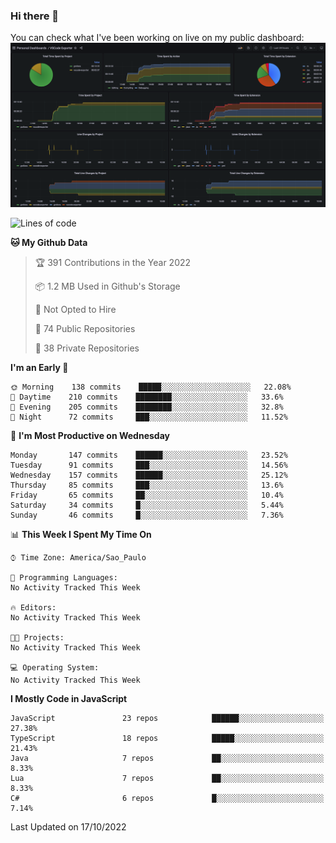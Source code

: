 ### Hi there 👋

<!--
**guicaulada/guicaulada** is a ✨ _special_ ✨ repository because its `README.md` (this file) appears on your GitHub profile.

Here are some ideas to get you started:

- 🔭 I’m currently working on ...
- 🌱 I’m currently learning ...
- 👯 I’m looking to collaborate on ...
- 🤔 I’m looking for help with ...
- 💬 Ask me about ...
- 📫 How to reach me: ...
- 😄 Pronouns: ...
- ⚡ Fun fact: ...
-->

You can check what I've been working on live on my public dashboard:
[![Grafana dashboard](./img/dashboard.png)](https://guicaulada.grafana.net/public-dashboards/e00f2ad838544b02826e8c075c05df45?orgId=1&refresh=30s)

<!--START_SECTION:waka-->
![Lines of code](https://img.shields.io/badge/From%20Hello%20World%20I%27ve%20Written-2.6%20million%20lines%20of%20code-blue)

**🐱 My Github Data** 

> 🏆 391 Contributions in the Year 2022
 > 
> 📦 1.2 MB Used in Github's Storage 
 > 
> 🚫 Not Opted to Hire
 > 
> 📜 74 Public Repositories 
 > 
> 🔑 38 Private Repositories  
 > 
**I'm an Early 🐤** 

```text
🌞 Morning    138 commits    █████░░░░░░░░░░░░░░░░░░░░   22.08% 
🌆 Daytime    210 commits    ████████░░░░░░░░░░░░░░░░░   33.6% 
🌃 Evening    205 commits    ████████░░░░░░░░░░░░░░░░░   32.8% 
🌙 Night      72 commits     ███░░░░░░░░░░░░░░░░░░░░░░   11.52%

```
📅 **I'm Most Productive on Wednesday** 

```text
Monday       147 commits    ██████░░░░░░░░░░░░░░░░░░░   23.52% 
Tuesday      91 commits     ███░░░░░░░░░░░░░░░░░░░░░░   14.56% 
Wednesday    157 commits    ██████░░░░░░░░░░░░░░░░░░░   25.12% 
Thursday     85 commits     ███░░░░░░░░░░░░░░░░░░░░░░   13.6% 
Friday       65 commits     ██░░░░░░░░░░░░░░░░░░░░░░░   10.4% 
Saturday     34 commits     █░░░░░░░░░░░░░░░░░░░░░░░░   5.44% 
Sunday       46 commits     █░░░░░░░░░░░░░░░░░░░░░░░░   7.36%

```


📊 **This Week I Spent My Time On** 

```text
⌚︎ Time Zone: America/Sao_Paulo

💬 Programming Languages: 
No Activity Tracked This Week

🔥 Editors: 
No Activity Tracked This Week

🐱‍💻 Projects: 
No Activity Tracked This Week

💻 Operating System: 
No Activity Tracked This Week

```

**I Mostly Code in JavaScript** 

```text
JavaScript               23 repos            ██████░░░░░░░░░░░░░░░░░░░   27.38% 
TypeScript               18 repos            █████░░░░░░░░░░░░░░░░░░░░   21.43% 
Java                     7 repos             ██░░░░░░░░░░░░░░░░░░░░░░░   8.33% 
Lua                      7 repos             ██░░░░░░░░░░░░░░░░░░░░░░░   8.33% 
C#                       6 repos             █░░░░░░░░░░░░░░░░░░░░░░░░   7.14%

```



 Last Updated on 17/10/2022
<!--END_SECTION:waka-->
